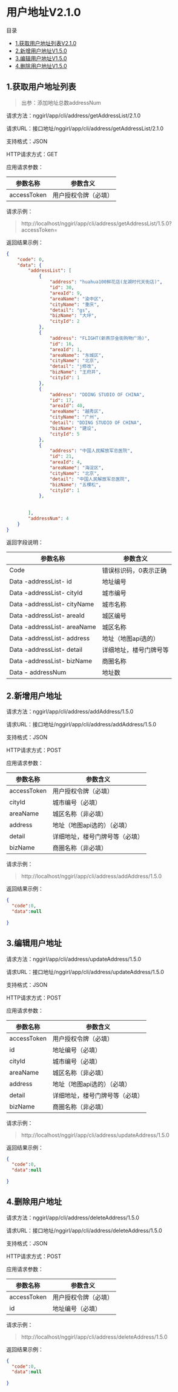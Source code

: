<h1>用户地址V2.1.0</h1>
目录

* [1.获取用户地址列表V2.1.0](#1)
* [2.新增用户地址V1.5.0](#2)
* [3.编辑用户地址V1.5.0](#3)
* [4.删除用户地址V1.5.0](#4)

<h2 id="1">1.获取用户地址列表</h2>

> 出参：添加地址总数addressNum

请求方法：nggirl/app/cli/address/getAddressList/2.1.0

请求URL：接口地址/nggirl/app/cli/address/getAddressList/2.1.0

支持格式：JSON

HTTP请求方式：GET

应用请求参数：

|参数名称	|参数含义
|---|---|
|accessToken	|用户授权令牌（必填）

请求示例：

> http://localhost/nggirl/app/cli/address/getAddressList/1.5.0?accessToken=

返回结果示例：

```json
{
    "code": 0,
    "data": {
        "addressList": [
            {
                "address": "huahua100鲜花店(龙湖时代天街店)",
                "id": 30,
                "areaId": 9,
                "areaName": "渝中区",
                "cityName": "重庆",
                "detail": "gs",
                "bizName": "大坪",
                "cityId": 2
            },
            {
                "address": "FLIGHT(新燕莎金街购物广场)",
                "id": 16,
                "areaId": 1,
                "areaName": "东城区",
                "cityName": "北京",
                "detail": "j修改",
                "bizName": "王府井",
                "cityId": 1
            },
            {
                "address": "DDING STUDIO OF CHINA",
                "id": 17,
                "areaId": 40,
                "areaName": "越秀区",
                "cityName": "广州",
                "detail": "DDING STUDIO OF CHINA",
                "bizName": "建设",
                "cityId": 5
            },
            {
                "address": "中国人民解放军总医院",
                "id": 21,
                "areaId": 4,
                "areaName": "海淀区",
                "cityName": "北京",
                "detail": "中国人民解放军总医院",
                "bizName": "五棵松",
                "cityId": 1
            },
           
           
        ],
        "addressNum": 4
    }
}
```

返回字段说明：

|参数名称|参数含义|
|---|---|
|Code|错误标识码，0表示正确|
|Data -addressList- id|地址编号|
|Data -addressList- cityId|城市编号|
|Data -addressList- cityName|城市名称|
|Data -addressList- areaId|城区编号|
|Data -addressList- areaName|城区名称|
|Data -addressList- address|地址（地图api选的）|
|Data -addressList- detail|详细地址，楼号门牌号等|
|Data -addressList- bizName|商圈名称|
|Data - addressNum|地址数

<h2 id="2">2.新增用户地址</h2>

请求方法：nggirl/app/cli/address/addAddress/1.5.0

请求URL：接口地址/nggirl/app/cli/address/addAddress/1.5.0

支持格式：JSON

HTTP请求方式：POST

应用请求参数：

|参数名称	|参数含义
|---|---|
|accessToken	|用户授权令牌（必填）|
|cityId|城市编号（必填）|
|areaName|城区名称（非必填）|
|address|地址（地图api选的）（必填）|
|detail|详细地址，楼号门牌号等（必填）|
|bizName|商圈名称（非必填）|
请求示例：

> http://localhost/nggirl/app/cli/address/addAddress/1.5.0

返回结果示例：

```json
{
  "code":0,
  "data":null
  
}
```

<h2 id="3">3.编辑用户地址</h2>

请求方法：nggirl/app/cli/address/updateAddress/1.5.0

请求URL：接口地址/nggirl/app/cli/address/updateAddress/1.5.0

支持格式：JSON

HTTP请求方式：POST

应用请求参数：

|参数名称	|参数含义
|---|---|
|accessToken	|用户授权令牌（必填）|
|id|地址编号（必填）|
|cityId|城市编号（必填）|
|areaName|城区名称（非必填）|
|address|地址（地图api选的）（必填）|
|detail|详细地址，楼号门牌号等（必填）|
|bizName|商圈名称（非必填）|

请求示例：

> http://localhost/nggirl/app/cli/address/updateAddress/1.5.0

返回结果示例：

```json
{
  "code":0,
  "data":null
  
}
```

<h2 id="4">4.删除用户地址</h2>

请求方法：nggirl/app/cli/address/deleteAddress/1.5.0

请求URL：接口地址/nggirl/app/cli/address/deleteAddress/1.5.0

支持格式：JSON

HTTP请求方式：POST

应用请求参数：

|参数名称	|参数含义
|---|---|
|accessToken	|用户授权令牌（必填）|
|id|地址编号（必填）|


请求示例：

> http://localhost/nggirl/app/cli/address/deleteAddress/1.5.0

返回结果示例：

```json
{
  "code":0,
  "data":null
  
}
```

